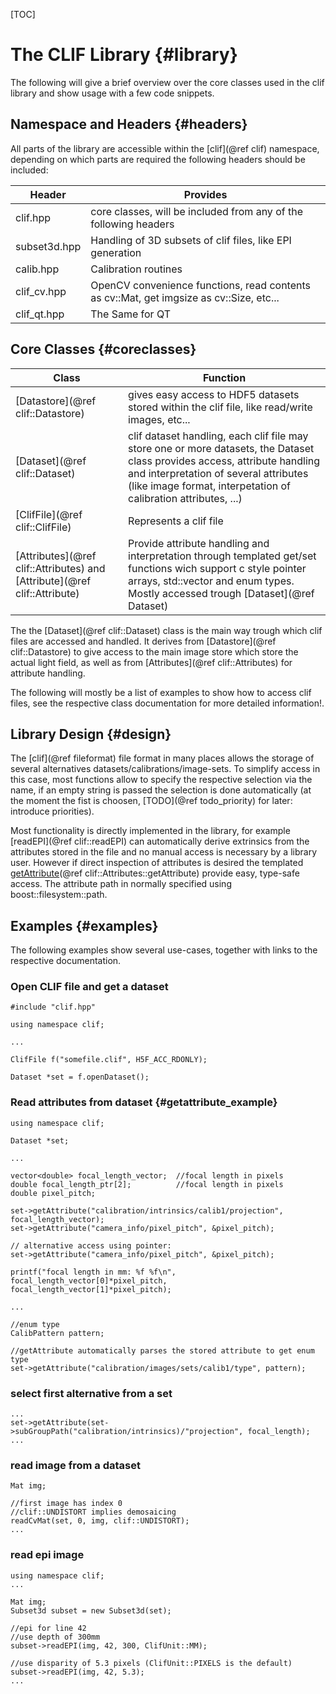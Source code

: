 [TOC]

# The CLIF Library {#library}


The following will give a brief overview over the core classes used in the clif library and show usage with a few code snippets.

## Namespace and Headers {#headers} 


All parts of the library are accessible within the [clif](@ref clif)  namespace, depending on which parts are required the following headers should be included:


Header       | Provides
-------------|---------
clif.hpp     | core classes, will be included from any of the following headers
subset3d.hpp | Handling of 3D subsets of clif files, like EPI generation
calib.hpp    | Calibration routines
clif_cv.hpp  | OpenCV convenience functions, read contents as cv::Mat, get imgsize as cv::Size, etc...
clif_qt.hpp  | The Same for QT


## Core Classes {#coreclasses}

Class                        | Function
-----------------------------|---------
[Datastore](@ref clif::Datastore)  | gives easy access to HDF5 datasets stored within the clif file, like read/write images, etc...
[Dataset](@ref clif::Dataset)      | clif dataset handling, each clif file may store one or more datasets, the Dataset class provides access, attribute handling and interpretation of several attributes (like image format, interpetation of calibration attributes, ...) 
[ClifFile](@ref clif::ClifFile)    | Represents a clif file
[Attributes](@ref clif::Attributes) and [Attribute](@ref clif::Attribute) | Provide attribute handling and interpretation through templated get/set functions wich support c style pointer arrays, std::vector and enum types. Mostly accessed trough [Dataset](@ref Dataset)

The the [Dataset](@ref clif::Dataset) class is the main way trough which clif files are accessed and handled. It derives from [Datastore](@ref clif::Datastore) to give access to the main image store which store the actual light field, as well as from [Attributes](@ref clif::Attributes) for attribute handling.

The following will mostly be a list of examples to show how to access clif files, see the respective class documentation for more detailed information!.

## Library Design {#design}

The [clif](@ref fileformat) file format in many places allows the storage of several alternatives datasets/calibrations/image-sets. To simplify access in this case, most functions allow to specify the respective selection via the name, if an empty string is passed the selection is done automatically (at the moment the fist is choosen, [TODO](@ref todo_priority) for later: introduce priorities).

Most functionality is directly implemented in the library, for example [readEPI](@ref clif::readEPI) can automatically derive extrinsics from the attributes stored in the file and no manual access is necessary by a library user.
However if direct inspection of attributes is desired the templated [getAttribute](@ref clif::Attributes::getAttribute) provide easy, type-safe access. 
The attribute path in normally specified using boost::filesystem::path.

## Examples {#examples}

The following examples show several use-cases, together with links to the respective documentation.

### Open CLIF file and get a dataset

~~~~~~~~~~~~~{.cpp}
#include "clif.hpp"

using namespace clif;

...

ClifFile f("somefile.clif", H5F_ACC_RDONLY);

Dataset *set = f.openDataset();
~~~~~~~~~~~~~


### Read attributes from dataset {#getattribute_example}

~~~~~~~~~~~~~{.cpp}
using namespace clif;

Dataset *set;

...

vector<double> focal_length_vector;  //focal length in pixels
double focal_length_ptr[2];          //focal length in pixels
double pixel_pitch;

set->getAttribute("calibration/intrinsics/calib1/projection", focal_length_vector);
set->getAttribute("camera_info/pixel_pitch", &pixel_pitch);

// alternative access using pointer:
set->getAttribute("camera_info/pixel_pitch", &pixel_pitch);

printf("focal length in mm: %f %f\n", focal_length_vector[0]*pixel_pitch, focal_length_vector[1]*pixel_pitch);

...

//enum type
CalibPattern pattern;

//getAttribute automatically parses the stored attribute to get enum type
set->getAttribute("calibration/images/sets/calib1/type", pattern);
~~~~~~~~~~~~~

### select first alternative from a set



[getAttribute]: http://www.example.com "Optional title"

~~~~~~~~~~~~~{.cpp}
...
set->getAttribute(set->subGroupPath("calibration/intrinsics)/"projection", focal_length);
...
~~~~~~~~~~~~~


### read image from a dataset 

~~~~~~~~~~~~~{.cpp}
Mat img;

//first image has index 0
//clif::UNDISTORT implies demosaicing
readCvMat(set, 0, img, clif::UNDISTORT);
...
~~~~~~~~~~~~~


### read epi image

~~~~~~~~~~~~~{.cpp}
using namespace clif;
...

Mat img;
Subset3d subset = new Subset3d(set);

//epi for line 42
//use depth of 300mm
subset->readEPI(img, 42, 300, ClifUnit::MM);

//use disparity of 5.3 pixels (ClifUnit::PIXELS is the default)
subset->readEPI(img, 42, 5.3);
...
~~~~~~~~~~~~~